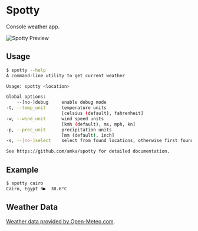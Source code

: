 # Spotty

Console weather app.

![Spotty Preview](https://user-images.githubusercontent.com/519146/212867694-e9bb501d-7809-4537-b4d9-07520c1cf62e.gif)



## Usage

```bash
$ spotty --help
A command-line utility to get current weather

Usage: spotty <location>

Global options:
    --[no-]debug     enable debug mode
-t, --temp_unit      temperature units
                     [celsius (default), fahrenheit]
-w, --wind_unit      wind speed units
                     [kmh (default), ms, mph, kn]
-p, --prec_unit      precipitation units
                     [mm (default), inch]
-s, --[no-]select    select from found locations, otherwise first found will be used

See https://github.com/amka/spotty for detailed documentation.
```

## Example

```bash
$ spotty cairo
Cairo, Egypt 🌤  30.6°C
```

## Weather Data

[Weather data provided by Open-Meteo.com](https://open-meteo.com/).
